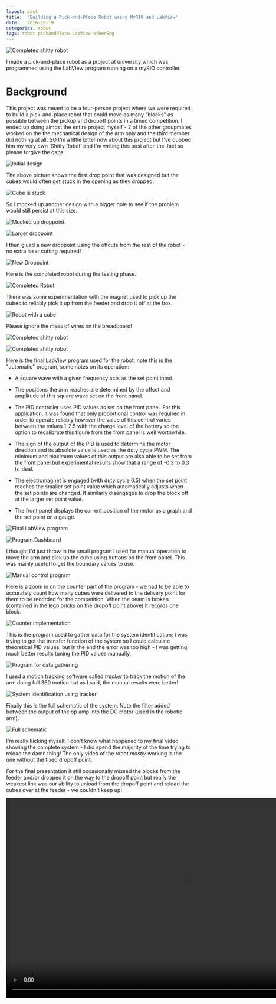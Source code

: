 ```yaml
---
layout: post
title:  "Building a Pick-and-Place Robot using MyRIO and LabView"
date:   2016-10-19
categories: robot
tags: robot pickAndPlace LabView otherEng
---
```


![Completed shitty robot](/images/pickAndPlace/11_complete_setup.jpg)

I made a pick-and-place robot as a project at university which was programmed using the LabView program running on a myRIO controller.

<!--more-->

# Background

This project was meant to be a four-person project where we were required to build a pick-and-place robot that could move as many "blocks" as possible between the pickup and dropoff points in a timed competition. I ended up doing almost the entire project myself - 2 of the other groupmates worked on the the mechanical design of the arm only and the third member did nothing at all. SO I'm a little bitter now about this project but I've dubbed him my very own 'Shitty Robot' and I'm writing this post after-the-fact so please forgive the gaps!

![Initial design](/images/pickAndPlace/01_original_droppoint.jpg)

The above picture shows the first drop point that was designed but the cubes would often get stuck in the opening as they dropped.

![Cube is stuck](/images/pickAndPlace/06_stuck_cube.jpg)

So I mocked up another design with a bigger hole to see if the problem would still persist at this size.

![Mocked up droppoint](/images/pickAndPlace/03_smaller_droppoint.jpg)

![Larger droppoint](/images/pickAndPlace/04_smaller_droppoint.jpg)

I then glued a new droppoint using the offcuts from the rest of the robot - no extra laser cutting required!

![New Droppoint](/images/pickAndPlace/07_new_droppoint.jpg)

Here is the completed robot during the testing phase.

![Completed Robot](/images/pickAndPlace/09_complete_setup.jpg)

There was some experimentation with the magnet used to pick up the cubes to reliably pick it up from the feeder and drop it off at the box.

![Robot with a cube](/images/pickAndPlace/11_complete_setup.jpg)

Please ignore the mess of wires on the breadboard!

![Completed shitty robot](/images/pickAndPlace/12_complete_setup.jpg)

![Completed shitty robot](/images/pickAndPlace/13_complete_setup.jpg)

Here is the final LabView program used for the robot, note this is the "automatic" program, some notes on its operation:

* A square wave with a given frequency acts as the set point input. 

* The positions the arm reaches are determined by the offset and amplitude of this square wave set on the front panel. 

* The PID controller uses PID values as set on the front panel. For this application, it was found that only proportional control was required in order to operate reliably however the value of this control varies between the values 1-2.5 with the charge level of the battery so the option to recalibrate this figure from the front panel is well worthwhile.

* The sign of the output of the PID is used to determine the motor direction and its absolute value is used as the duty cycle PWM. The minimum and maximum values of this output are also able to be set from the front panel but experimental results show that a range of -0.3 to 0.3 is ideal.

* The electromagnet is engaged (with duty cycle 0.5) when the set point reaches the smaller set point value which automatically adjusts when the set points are changed. It similarly disengages to drop the block off at the larger set point value.

* The front panel displays the current position of the motor as a graph and the set point on a gauge.


![Final LabView program](/images/pickAndPlace/14_final_program.jpg)

![Program Dashboard](/images/pickAndPlace/17_dashboard.jpg)

I thought I'd just throw in the small program I used for manual operation to move the arm and pick up the cube using buttons on the front panel. This was mainly useful to get the boundary values to use.

![Manual control program](/images/pickAndPlace/18_manual_control.jpg)

Here is a zoom in on the counter part of the program - we had to be able to accurately count how many cubes were delivered to the delivery point for them to be recorded for the competition. When the beam is broken (contained in the lego bricks on the dropoff point above) it records one block.

![Counter implementation](/images/pickAndPlace/19_counter_implementation.jpg)

This is the program used to gather data for the system identification; I was trying to get the transfer function of the system so I could calculate theoretical PID values, but in the end the error was too high - I was getting much better results tuning the PID values manually.

![Program for data gathering](/images/pickAndPlace/16_program_for_data_gathering.jpg)

I used a motion tracking software called _tracker_ to track the motion of the arm doing full 360 motion but as I said, the manual results were better!

![System identification using tracker](/images/pickAndPlace/20_system_idenitfication_tracker.jpg)

Finally this is the full schematic of the system. Note the filter added between the output of the op amp into the DC motor (used in the robotic arm).

![Full schematic](/images/pickAndPlace/21_full_schematic.jpg)

I'm really kicking myself, I don't know what happened to my final video showing the complete system - I did spend the majority of the time trying to reload the damn thing! The only video of the robot _mostly_ working is the one without the fixed dropoff point.

For the final presentation it still occasionally missed the blocks from the feeder and/or dropped it on the way to the dropoff point but really the weakest link was our ability to unload from the dropoff point and reload the cubes over at the feeder - we couldn't keep up!

<center>
    <video width="960" height="540" controls muted>
        <source src="{{ site.baseurl }}/images/pickAndPlace/02_shitty_robot.mp4" type="video/mp4">
        Finished Shitty Robot
    </video>
</center>
